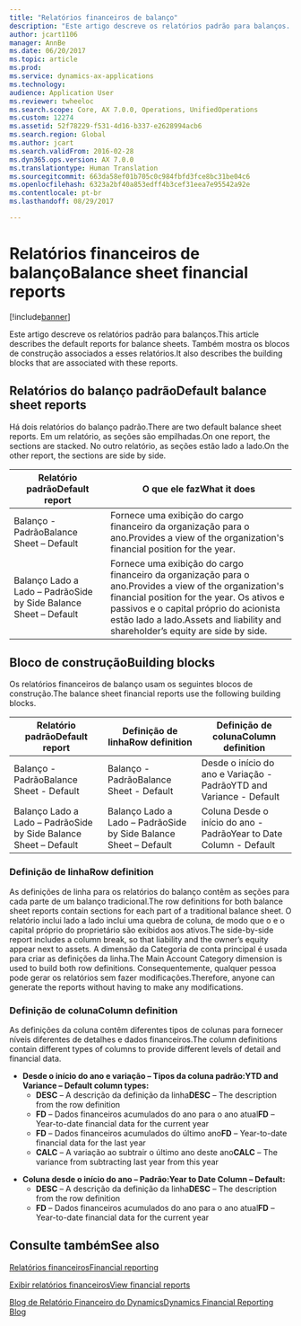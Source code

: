 ```yaml
---
title: "Relatórios financeiros de balanço"
description: "Este artigo descreve os relatórios padrão para balanços. Também mostra os blocos de construção associados a esses relatórios."
author: jcart1106
manager: AnnBe
ms.date: 06/20/2017
ms.topic: article
ms.prod: 
ms.service: dynamics-ax-applications
ms.technology: 
audience: Application User
ms.reviewer: twheeloc
ms.search.scope: Core, AX 7.0.0, Operations, UnifiedOperations
ms.custom: 12274
ms.assetid: 52f78229-f531-4d16-b337-e2628994acb6
ms.search.region: Global
ms.author: jcart
ms.search.validFrom: 2016-02-28
ms.dyn365.ops.version: AX 7.0.0
ms.translationtype: Human Translation
ms.sourcegitcommit: 663da58ef01b705c0c984fbfd3fce8bc31be04c6
ms.openlocfilehash: 6323a2bf40a853edff4b3cef31eea7e95542a92e
ms.contentlocale: pt-br
ms.lasthandoff: 08/29/2017

---
```


# <a name="balance-sheet-financial-reports"></a><span data-ttu-id="66bd5-104">Relatórios financeiros de balanço</span><span class="sxs-lookup"><span data-stu-id="66bd5-104">Balance sheet financial reports</span></span>

[!include[banner](../includes/banner.md)]


<span data-ttu-id="66bd5-105">Este artigo descreve os relatórios padrão para balanços.</span><span class="sxs-lookup"><span data-stu-id="66bd5-105">This article describes the default reports for balance sheets.</span></span> <span data-ttu-id="66bd5-106">Também mostra os blocos de construção associados a esses relatórios.</span><span class="sxs-lookup"><span data-stu-id="66bd5-106">It also describes the building blocks that are associated with these reports.</span></span> 

<a name="default-balance-sheet-reports"></a><span data-ttu-id="66bd5-107">Relatórios do balanço padrão</span><span class="sxs-lookup"><span data-stu-id="66bd5-107">Default balance sheet reports</span></span>
-----------------------------

<span data-ttu-id="66bd5-108">Há dois relatórios do balanço padrão.</span><span class="sxs-lookup"><span data-stu-id="66bd5-108">There are two default balance sheet reports.</span></span> <span data-ttu-id="66bd5-109">Em um relatório, as seções são empilhadas.</span><span class="sxs-lookup"><span data-stu-id="66bd5-109">On one report, the sections are stacked.</span></span> <span data-ttu-id="66bd5-110">No outro relatório, as seções estão lado a lado.</span><span class="sxs-lookup"><span data-stu-id="66bd5-110">On the other report, the sections are side by side.</span></span>

| <span data-ttu-id="66bd5-111">Relatório padrão</span><span class="sxs-lookup"><span data-stu-id="66bd5-111">Default report</span></span>                       | <span data-ttu-id="66bd5-112">O que ele faz</span><span class="sxs-lookup"><span data-stu-id="66bd5-112">What it does</span></span>                                                                                                                           |
|--------------------------------------|----------------------------------------------------------------------------------------------------------------------------------------|
| <span data-ttu-id="66bd5-113">Balanço - Padrão</span><span class="sxs-lookup"><span data-stu-id="66bd5-113">Balance Sheet – Default</span></span>              | <span data-ttu-id="66bd5-114">Fornece uma exibição do cargo financeiro da organização para o ano.</span><span class="sxs-lookup"><span data-stu-id="66bd5-114">Provides a view of the organization's financial position for the year.</span></span>                                                                 |
| <span data-ttu-id="66bd5-115">Balanço Lado a Lado – Padrão</span><span class="sxs-lookup"><span data-stu-id="66bd5-115">Side by Side Balance Sheet – Default</span></span> | <span data-ttu-id="66bd5-116">Fornece uma exibição do cargo financeiro da organização para o ano.</span><span class="sxs-lookup"><span data-stu-id="66bd5-116">Provides a view of the organization's financial position for the year.</span></span> <span data-ttu-id="66bd5-117">Os ativos e passivos e o capital próprio do acionista estão lado a lado.</span><span class="sxs-lookup"><span data-stu-id="66bd5-117">Assets and liability and shareholder’s equity are side by side.</span></span> |

## <a name="building-blocks"></a><span data-ttu-id="66bd5-118">Bloco de construção</span><span class="sxs-lookup"><span data-stu-id="66bd5-118">Building blocks</span></span>
<span data-ttu-id="66bd5-119">Os relatórios financeiros de balanço usam os seguintes blocos de construção.</span><span class="sxs-lookup"><span data-stu-id="66bd5-119">The balance sheet financial reports use the following building blocks.</span></span>

| <span data-ttu-id="66bd5-120">Relatório padrão</span><span class="sxs-lookup"><span data-stu-id="66bd5-120">Default report</span></span>                       | <span data-ttu-id="66bd5-121">Definição de linha</span><span class="sxs-lookup"><span data-stu-id="66bd5-121">Row definition</span></span>                       | <span data-ttu-id="66bd5-122">Definição de coluna</span><span class="sxs-lookup"><span data-stu-id="66bd5-122">Column definition</span></span>             |
|--------------------------------------|--------------------------------------|-------------------------------|
| <span data-ttu-id="66bd5-123">Balanço - Padrão</span><span class="sxs-lookup"><span data-stu-id="66bd5-123">Balance Sheet - Default</span></span>              | <span data-ttu-id="66bd5-124">Balanço - Padrão</span><span class="sxs-lookup"><span data-stu-id="66bd5-124">Balance Sheet - Default</span></span>              | <span data-ttu-id="66bd5-125">Desde o início do ano e Variação - Padrão</span><span class="sxs-lookup"><span data-stu-id="66bd5-125">YTD and Variance - Default</span></span>    |
| <span data-ttu-id="66bd5-126">Balanço Lado a Lado – Padrão</span><span class="sxs-lookup"><span data-stu-id="66bd5-126">Side by Side Balance Sheet – Default</span></span> | <span data-ttu-id="66bd5-127">Balanço Lado a Lado – Padrão</span><span class="sxs-lookup"><span data-stu-id="66bd5-127">Side by Side Balance Sheet – Default</span></span> | <span data-ttu-id="66bd5-128">Coluna Desde o início do ano - Padrão</span><span class="sxs-lookup"><span data-stu-id="66bd5-128">Year to Date Column - Default</span></span> |

### <a name="row-definition"></a><span data-ttu-id="66bd5-129">Definição de linha</span><span class="sxs-lookup"><span data-stu-id="66bd5-129">Row definition</span></span>

<span data-ttu-id="66bd5-130">As definições de linha para os relatórios do balanço contêm as seções para cada parte de um balanço tradicional.</span><span class="sxs-lookup"><span data-stu-id="66bd5-130">The row definitions for both balance sheet reports contain sections for each part of a traditional balance sheet.</span></span> <span data-ttu-id="66bd5-131">O relatório inclui lado a lado inclui uma quebra de coluna, de modo que o e o capital próprio do proprietário são exibidos aos ativos.</span><span class="sxs-lookup"><span data-stu-id="66bd5-131">The side-by-side report includes a column break, so that liability and the owner’s equity appear next to assets.</span></span> <span data-ttu-id="66bd5-132">A dimensão da Categoria de conta principal é usada para criar as definições da linha.</span><span class="sxs-lookup"><span data-stu-id="66bd5-132">The Main Account Category dimension is used to build both row definitions.</span></span> <span data-ttu-id="66bd5-133">Consequentemente, qualquer pessoa pode gerar os relatórios sem fazer modificações.</span><span class="sxs-lookup"><span data-stu-id="66bd5-133">Therefore, anyone can generate the reports without having to make any modifications.</span></span>

### <a name="column-definition"></a><span data-ttu-id="66bd5-134">Definição de coluna</span><span class="sxs-lookup"><span data-stu-id="66bd5-134">Column definition</span></span>

<span data-ttu-id="66bd5-135">As definições da coluna contêm diferentes tipos de colunas para fornecer níveis diferentes de detalhes e dados financeiros.</span><span class="sxs-lookup"><span data-stu-id="66bd5-135">The column definitions contain different types of columns to provide different levels of detail and financial data.</span></span>

-   <span data-ttu-id="66bd5-136">**Desde o início do ano e variação – Tipos da coluna padrão:**</span><span class="sxs-lookup"><span data-stu-id="66bd5-136">**YTD and Variance – Default column types:**</span></span>
    -   <span data-ttu-id="66bd5-137">**DESC** – A descrição da definição da linha</span><span class="sxs-lookup"><span data-stu-id="66bd5-137">**DESC** – The description from the row definition</span></span>
    -   <span data-ttu-id="66bd5-138">**FD** – Dados financeiros acumulados do ano para o ano atual</span><span class="sxs-lookup"><span data-stu-id="66bd5-138">**FD** – Year-to-date financial data for the current year</span></span>
    -   <span data-ttu-id="66bd5-139">**FD** – Dados financeiros acumulados do último ano</span><span class="sxs-lookup"><span data-stu-id="66bd5-139">**FD** – Year-to-date financial data for the last year</span></span>
    -   <span data-ttu-id="66bd5-140">**CALC** – A variação ao subtrair o último ano deste ano</span><span class="sxs-lookup"><span data-stu-id="66bd5-140">**CALC** – The variance from subtracting last year from this year</span></span>

<!-- -->

-   <span data-ttu-id="66bd5-141">**Coluna desde o início do ano – Padrão:**</span><span class="sxs-lookup"><span data-stu-id="66bd5-141">**Year to Date Column – Default:**</span></span>
    -   <span data-ttu-id="66bd5-142">**DESC** – A descrição da definição da linha</span><span class="sxs-lookup"><span data-stu-id="66bd5-142">**DESC** – The description from the row definition</span></span>
    -   <span data-ttu-id="66bd5-143">**FD** – Dados financeiros acumulados do ano para o ano atual</span><span class="sxs-lookup"><span data-stu-id="66bd5-143">**FD** – Year-to-date financial data for the current year</span></span>

 

<a name="see-also"></a><span data-ttu-id="66bd5-144">Consulte também</span><span class="sxs-lookup"><span data-stu-id="66bd5-144">See also</span></span>
--------

[<span data-ttu-id="66bd5-145">Relatórios financeiros</span><span class="sxs-lookup"><span data-stu-id="66bd5-145">Financial reporting</span></span>](financial-reporting-getting-started.md)

[<span data-ttu-id="66bd5-146">Exibir relatórios financeiros</span><span class="sxs-lookup"><span data-stu-id="66bd5-146">View financial reports</span></span>](view-financial-reports.md)

[<span data-ttu-id="66bd5-147">Blog de Relatório Financeiro do Dynamics</span><span class="sxs-lookup"><span data-stu-id="66bd5-147">Dynamics Financial Reporting Blog</span></span>](http://blogs.msdn.com/b/dynamics_financial_reporting/)




